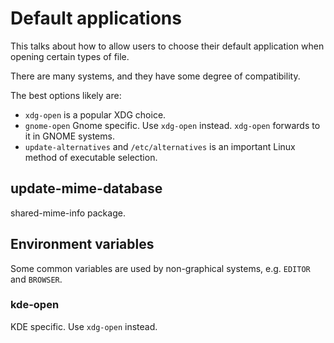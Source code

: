 # Default applications

This talks about how to allow users to choose their default application when opening certain types of file.

There are many systems, and they have some degree of compatibility.

The best options likely are:

- `xdg-open` is a popular XDG choice.
- `gnome-open` Gnome specific. Use `xdg-open` instead. `xdg-open` forwards to it in GNOME systems.
- `update-alternatives` and `/etc/alternatives` is an important Linux method of executable selection.

## update-mime-database

shared-mime-info package.

## Environment variables

Some common variables are used by non-graphical systems, e.g. `EDITOR` and `BROWSER`.

### kde-open

KDE specific. Use `xdg-open` instead.
